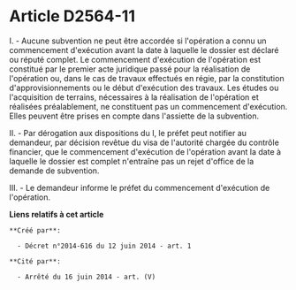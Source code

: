 # Article D2564-11

I. - Aucune subvention ne peut être accordée si l'opération a connu un commencement d'exécution avant la date à laquelle le
dossier est déclaré ou réputé complet. Le commencement d'exécution de l'opération est constitué par le premier acte juridique
passé pour la réalisation de l'opération ou, dans le cas de travaux effectués en régie, par la constitution
d'approvisionnements ou le début d'exécution des travaux. Les études ou l'acquisition de terrains, nécessaires à la
réalisation de l'opération et réalisées préalablement, ne constituent pas un commencement d'exécution. Elles peuvent être
prises en compte dans l'assiette de la subvention. 

II. - Par dérogation aux dispositions du I, le préfet peut notifier au demandeur, par décision revêtue du visa de l'autorité
chargée du contrôle financier, que le commencement d'exécution de l'opération avant la date à laquelle le dossier est complet
n'entraîne pas un rejet d'office de la demande de subvention. 

III. - Le demandeur informe le préfet du commencement d'exécution de l'opération.

**Liens relatifs à cet article**

	**Créé par**:

	  - Décret n°2014-616 du 12 juin 2014 - art. 1

	**Cité par**:

	  - Arrêté du 16 juin 2014 - art. (V)
